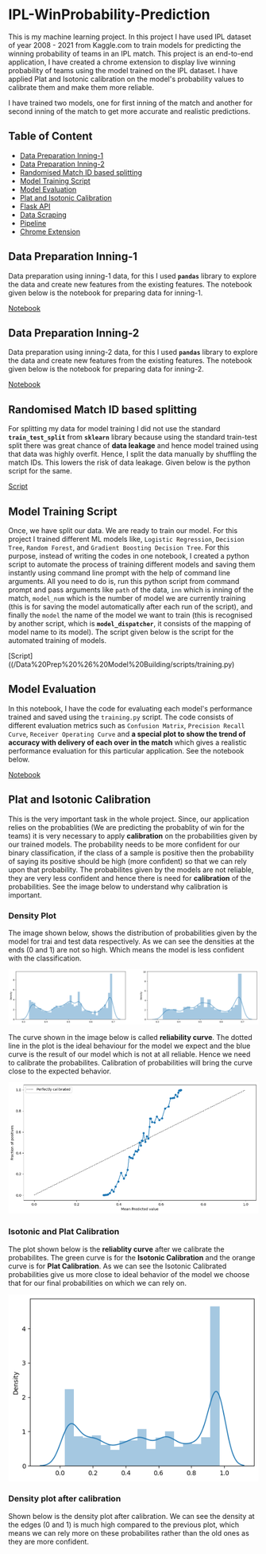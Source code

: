 # IPL-WinProbability-Prediction
This is my machine learning project. In this project I have used IPL dataset of year 2008 - 2021 from Kaggle.com to train models for predicting the winning probability of teams in an IPL match. This project is an end-to-end application, I have created a chrome extension to display live winning probability of teams using the model trained on the IPL dataset. I have applied Plat and Isotonic calibration on the model's probability values to calibrate them and make them more reliable.

I have trained two models, one for first inning of the match and another for second inning of the match to get more accurate and realistic predictions.

## Table of Content
- [Data Preparation Inning-1](#dataprep1)
- [Data Preparation Inning-2](#dataprep2)
- [Randomised Match ID based splitting](#datasplit)
- [Model Training Script](#training)
- [Model Evaluation](#evaluate)
- [Plat and Isotonic Calibration](#calibration)
- [Flask API](/API/main.py)
- [Data Scraping](/API/beautifulSoup.py)
- [Pipeline](/API/functional.py)
- [Chrome Extension](/chrome-ext/)

<a name='dataprep1'>
<h2>Data Preparation Inning-1</h2>
</a>

Data preparation using inning-1 data, for this I used **`pandas`** library to explore the data and create new features from the existing features. The notebook given below is the notebook for preparing data for inning-1.

[Notebook](/Data%20Prep%20%26%20Model%20Building/notebooks/data_prep_inn-1.ipynb)

<a name='dataprep2'>
<h2>Data Preparation Inning-2</h2>
</a>

Data preparation using inning-2 data, for this I used **`pandas`** library to explore the data and create new features from the existing features. The notebook given below is the notebook for preparing data for inning-2.

[Notebook](/Data%20Prep%20%26%20Model%20Building/notebooks/data_prep_inn-2.ipynb)

<a name='datasplit'>
<h2>Randomised Match ID based splitting</h2>
</a>

For splitting my data for model training I did not use the standard **`train_test_split`** from **`sklearn`** library because using the standard train-test split there was great chance of **data leakage** and hence model trained using that data was highly overfit. Hence, I split the data manually by shuffling the match IDs. This lowers the risk of data leakage. Given below is the python script for the same.

[Script](/Data%20Prep%20%26%20Model%20Building/scripts/data_splitter.py)

<a name='training'>
<h2>Model Training Script</h2>
</a>

Once, we have split our data. We are ready to train our model. For this project I trained different ML models like, `Logistic Regression`, `Decision Tree`, `Random Forest`, and `Gradient Boosting Decision Tree`. For this purpose, instead of writing the codes in one notebook, I created a python script to automate the process of training different models and saving them instantly using command line prompt with the help of command line arguments. All you need to do is, run this python script from command prompt and pass arguments like `path` of the data, `inn` which is inning of the match, `model_num` which is the number of model we are currently training (this is for saving the model automatically after each run of the script), and finally the `model` the name of the model we want to train (this is recognised by another script, which is **`model_dispatcher`**, it consists of the mapping of model name to its model). The script given below is the script for the automated training of models.

[Script]((/Data%20Prep%20%26%20Model%20Building/scripts/training.py)

<a name='evaluate'>
<h2>Model Evaluation</h2>
</a>

In this notebook, I have the code for evaluating each model's performance trained and saved using the `training.py` script. The code consists of different evaluation metrics such as `Confusion Matrix`, `Precision Recall Curve`, `Receiver Operating Curve` and **a special plot to show the trend of accuracy with delivery of each over in the match** which gives a realistic performance evaluation for this particular application. See the notebook below.

[Notebook](/Data%20Prep%20%26%20Model%20Building/notebooks/model_evaluation.ipynb)

<a name='calibration'>
<h2>Plat and Isotonic Calibration</h2>
</a>

This is the very important task in the whole project. Since, our application relies on the probablities (We are predicting the probablity of win for the teams) it is very necessary to apply **calibration** on the probabilities given by our trained models. The probability needs to be more confident for our binary classification, if the class of a sample is positive then the probability of saying its positive should be high (more confident) so that we can rely upon that probability. The probabilites given by the models are not reliable, they are very less confident and hence there is need for **calibration** of the probabilities. See the image below to understand why calibration is important.

### Density Plot
The image shown below, shows the distribution of probabilities given by the model for trai and test data respectively. As we can see the densities at the ends (0 and 1) are not so high. Which means the model is less confident with the classification.

![](/images/calibration1.png)

The curve shown in the image below is called **reliability curve**. The dotted line in the plot is the ideal behaviour for the model we expect and the blue curve is the result of our model which is not at all reliable. Hence we need to calibrate the probabilites. Calibration of probabilities will bring the curve close to the expected behavior.

![](/images/calibration2.png)

### Isotonic and Plat Calibration
The plot shown below is the **reliablity curve** after we calibrate the probabilites. The green curve is for the **Isotonic Calibration** and the orange curve is for **Plat Calibration**. As we can see the Isotonic Calibrated probabilities give us more close to ideal behavior of the model we choose that for our final probabilities on which we can rely on.

![](/images/calibration5.png)

### Density plot after calibration
Shown below is the density plot after calibration. We can see the density at the edges (0 and 1) is much high compared to the previous plot, which means we can rely more on these probabilites rather than the old ones as they are more confident.

[](/images/calibration5.png)